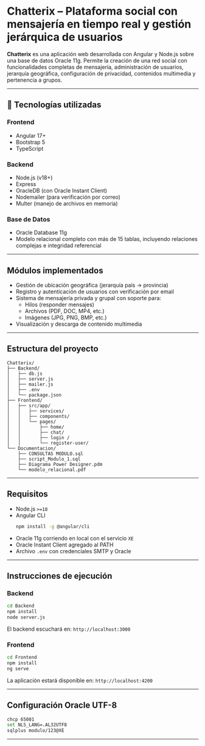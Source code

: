 # Chatterix – Plataforma social con mensajería en tiempo real y gestión jerárquica de usuarios

**Chatterix** es una aplicación web desarrollada con Angular y Node.js sobre una base de datos Oracle 11g. Permite la creación de una red social con funcionalidades completas de mensajería, administración de usuarios, jerarquía geográfica, configuración de privacidad, contenidos multimedia y pertenencia a grupos.

---
## 🔧 Tecnologías utilizadas

### Frontend
- Angular 17+
- Bootstrap 5
- TypeScript

### Backend
- Node.js (v18+)
- Express
- OracleDB (con Oracle Instant Client)
- Nodemailer (para verificación por correo)
- Multer (manejo de archivos en memoria)

### Base de Datos
- Oracle Database 11g
- Modelo relacional completo con más de 15 tablas, incluyendo relaciones complejas e integridad referencial

---

## Módulos implementados

- Gestión de ubicación geográfica (jerarquía país → provincia)
- Registro y autenticación de usuarios con verificación por email
- Sistema de mensajería privada y grupal con soporte para:
  - Hilos (responder mensajes)
  - Archivos (PDF, DOC, MP4, etc.)
  - Imágenes (JPG, PNG, BMP, etc.)
- Visualización y descarga de contenido multimedia

---

## Estructura del proyecto

```
Chatterix/
├── Backend/
│   ├── db.js
│   ├── server.js
│   ├── mailer.js
│   ├── .env
│   └── package.json
├── Frontend/
│   ├── src/app/
│   │   ├── services/
│   │   ├── components/
│   │   └── pages/
│   │       ├── home/
│   │       ├── chat/
│   │       ├── login /
│   │       └── register-user/
└── Documentacion/
    ├── CONSULTAS MODULO.sql
    ├── script_Modulo_1.sql
    ├── Diagrama Power Designer.pdm
    └── modelo_relacional.pdf
```

---

## Requisitos

- Node.js `>=18`
- Angular CLI
  ```bash
  npm install -g @angular/cli
  ```
- Oracle 11g corriendo en local con el servicio `XE`
- Oracle Instant Client agregado al PATH
- Archivo `.env` con credenciales SMTP y Oracle

---

## Instrucciones de ejecución

### Backend

```bash
cd Backend
npm install
node server.js
```

El backend escuchará en: `http://localhost:3000`

### Frontend

```bash
cd Frontend
npm install
ng serve
```

La aplicación estará disponible en: `http://localhost:4200`

---

## Configuración Oracle UTF-8

```bash
chcp 65001
set NLS_LANG=.AL32UTF8
sqlplus modulo/123@XE
```

---
